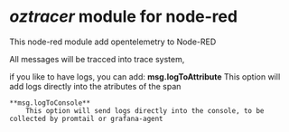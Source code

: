 # _oztracer_ module for node-red

This node-red module add opentelemetry to Node-RED

All messages will be tracced into trace system,

if you like to have logs, you can add:
    **msg.logToAttribute**
        This option will add logs directly into the atributes of the span

    **msg.logToConsole**
        This option will send logs directly into the console, to be collected by promtail or grafana-agent
